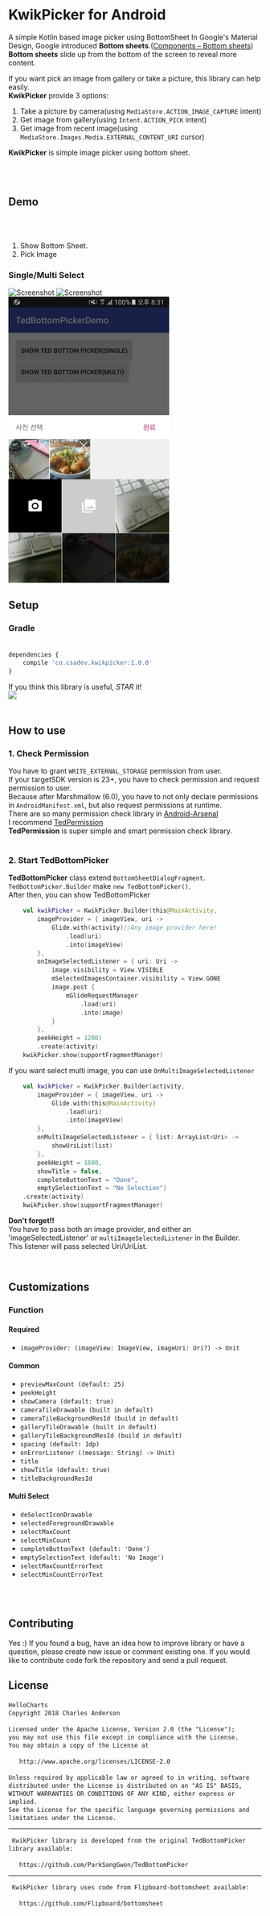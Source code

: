 # KwikPicker for Android
A simple Kotlin based image picker using BottomSheet
In Google's Material Design, Google introduced **Bottom sheets**.([Components – Bottom sheets](https://material.google.com/components/bottom-sheets.html))<br/>
**Bottom sheets** slide up from the bottom of the screen to reveal more content.

If you want pick an image from gallery or take a picture, this library can help easily.<br/>
**KwikPicker** provide 3 options: <br/>

1. Take a picture by camera(using `MediaStore.ACTION_IMAGE_CAPTURE` intent)
2. Get image from gallery(using `Intent.ACTION_PICK` intent)
3. Get image from recent image(using `MediaStore.Images.Media.EXTERNAL_CONTENT_URI` cursor)

**KwikPicker** is simple image picker using bottom sheet.

<br/><br/>



## Demo
<br/><br/>
1. Show Bottom Sheet.
2. Pick Image

### Single/Multi Select

![Screenshot](https://github.com/ParkSangGwon/TedBottomPicker/blob/master/screenshot1.jpeg?raw=true)    ![Screenshot](https://github.com/ParkSangGwon/TedBottomPicker/blob/master/demo.gif?raw=true)
![Screenshot](https://github.com/ParkSangGwon/TedBottomPicker/blob/master/screenshot_multi_select.jpeg?raw=true)


## Setup


### Gradle
```javascript

dependencies {
    compile 'co.csadev.kwikpicker:1.0.0'
}

```

If you think this library is useful, *STAR* it!
<br/>
<img src="https://phaser.io/content/news/2015/09/10000-stars.png" width="200">
<br/><br/>



## How to use
### 1. Check Permission
You have to grant `WRITE_EXTERNAL_STORAGE` permission from user.<br/>
If your targetSDK version is 23+, you have to check permission and request permission to user.<br/>
Because after Marshmallow (6.0), you have to not only declare permissions in `AndroidManifest.xml`, but also request permissions at runtime.<br/>
There are so many permission check library in [Android-Arsenal](http://android-arsenal.com/tag/235?sort=rating)<br/>
I recommend [TedPermission](https://github.com/ParkSangGwon/TedPermission)<br/>
**TedPermission** is super simple and smart permission check library.<br/>
<br/>


### 2. Start TedBottomPicker
**TedBottomPicker** class extend `BottomSheetDialogFragment`.<br/>
`TedBottomPicker.Builder` make `new TedBottomPicker()`.<br/>
After then, you can show TedBottomPicker<br/>


```Kotlin
    val kwikPicker = KwikPicker.Builder(this@MainActivity,
        imageProvider = { imageView, uri ->
            Glide.with(activity)//Any image provider here!
                .load(uri)
                .into(imageView)
        },
        onImageSelectedListener = { uri: Uri ->
            image.visibility = View.VISIBLE
            mSelectedImagesContainer.visibility = View.GONE
            image.post {
                mGlideRequestManager
                    .load(uri)
                    .into(image)
            }
        },
        peekHeight = 1200)
        .create(activity)
    kwikPicker.show(supportFragmentManager)
```

If you want select multi image, you can use `OnMultiImageSelectedListener`
```Kotlin
    val kwikPicker = KwikPicker.Builder(activity,
        imageProvider = { imageView, uri ->
            Glide.with(this@MainActivity)
                .load(uri)
                .into(imageView)
        },
        onMultiImageSelectedListener = { list: ArrayList<Uri> ->
            showUriList(list)
        },
        peekHeight = 1600,
        showTitle = false,
        completeButtonText = "Done",
        emptySelectionText = "No Selection")
    .create(activity)
    kwikPicker.show(supportFragmentManager)
```

**Don't forget!!**<br/>
You have to pass both an image provider, and either an 'imageSelectedListener' or `multiImageSelectedListener` in the Builder.<br/>
This listener will pass selected Uri/UriList.<br/>




<br/>

## Customizations

### Function

#### Required
* `imageProvider: (imageView: ImageView, imageUri: Uri?) -> Unit`

#### Common

* `previewMaxCount (default: 25)`
* `peekHeight`
* `showCamera (default: true)`
* `cameraTileDrawable (built in default)`
* `cameraTileBackgroundResId (build in default)`
* `galleryTileDrawable (built in default)`
* `galleryTileBackgroundResId (build in default)`
* `spacing (default: 1dp)`
* `onErrorListener ((message: String) -> Unit)`
* `title`
* `showTitle (default: true)`
* `titleBackgroundResId`

#### Multi Select
* `deSelectIconDrawable`
* `selectedForegroundDrawable`
* `selectMaxCount`
* `selectMinCount`
* `completeButtonText (default: 'Done')`
* `emptySelectionText (default: 'No Image')`
* `selectMaxCountErrorText`
* `selectMinCountErrorText`

<br/><br/>



## Contributing

Yes :) If you found a bug, have an idea how to improve library or have a question, please create new issue or comment existing one. If you would like to contribute code fork the repository and send a pull request.

## License

	HelloCharts
    Copyright 2018 Charles Anderson

    Licensed under the Apache License, Version 2.0 (the "License");
    you may not use this file except in compliance with the License.
    You may obtain a copy of the License at

       http://www.apache.org/licenses/LICENSE-2.0

    Unless required by applicable law or agreed to in writing, software
    distributed under the License is distributed on an "AS IS" BASIS,
    WITHOUT WARRANTIES OR CONDITIONS OF ANY KIND, either express or implied.
    See the License for the specific language governing permissions and
    limitations under the License.

---
     KwikPicker library is developed from the original TedBottomPicker library available:

       https://github.com/ParkSangGwon/TedBottomPicker

---
     KwikPicker library uses code from Flipboard-bottomsheet available:

       https://github.com/Flipboard/bottomsheet
